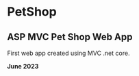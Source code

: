 # PetShop
## ASP MVC Pet Shop Web App 
First web app created using MVC .net core.

**June 2023**



